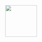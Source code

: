 <div id="header" align="center">
  <img src="https://media1.tenor.com/m/LbQNdE7GlM4AAAAC/felix-argyle.gif" width="100"/>
  <img src="https://komarev.com/ghpvc/?username=bessonicaa&style=flat-square&color=purple" alt=""/>
</div>
